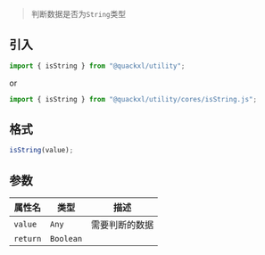 > 判断数据是否为`String`类型

## 引入

```js
import { isString } from "@quackxl/utility";
```
or
```js
import { isString } from "@quackxl/utility/cores/isString.js";
```

## 格式

```js
isString(value);
```

## 参数

| 属性名   | 类型      | 描述           |
| -------- | --------- | -------------- |
| `value`  | `Any`     | 需要判断的数据 |
| `return` | `Boolean` |                |